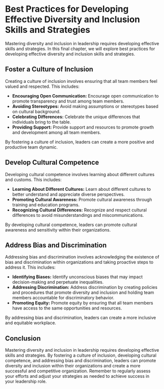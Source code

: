 Best Practices for Developing Effective Diversity and Inclusion Skills and Strategies
==============================================================================================================================================================

Mastering diversity and inclusion in leadership requires developing effective skills and strategies. In this final chapter, we will explore best practices for developing effective diversity and inclusion skills and strategies.

Foster a Culture of Inclusion
-----------------------------

Creating a culture of inclusion involves ensuring that all team members feel valued and respected. This includes:

* **Encouraging Open Communication:** Encourage open communication to promote transparency and trust among team members.
* **Avoiding Stereotypes:** Avoid making assumptions or stereotypes based on cultural background.
* **Celebrating Differences:** Celebrate the unique differences that individuals bring to the table.
* **Providing Support:** Provide support and resources to promote growth and development among all team members.

By fostering a culture of inclusion, leaders can create a more positive and productive team dynamic.

Develop Cultural Competence
---------------------------

Developing cultural competence involves learning about different cultures and customs. This includes:

* **Learning About Different Cultures:** Learn about different cultures to better understand and appreciate diverse perspectives.
* **Promoting Cultural Awareness:** Promote cultural awareness through training and education programs.
* **Recognizing Cultural Differences:** Recognize and respect cultural differences to avoid misunderstandings and miscommunications.

By developing cultural competence, leaders can promote cultural awareness and sensitivity within their organizations.

Address Bias and Discrimination
-------------------------------

Addressing bias and discrimination involves acknowledging the existence of bias and discrimination within organizations and taking proactive steps to address it. This includes:

* **Identifying Biases:** Identify unconscious biases that may impact decision-making and perpetuate inequalities.
* **Addressing Discrimination:** Address discrimination by creating policies and procedures that promote diversity and inclusion and holding team members accountable for discriminatory behavior.
* **Promoting Equity:** Promote equity by ensuring that all team members have access to the same opportunities and resources.

By addressing bias and discrimination, leaders can create a more inclusive and equitable workplace.

Conclusion
----------

Mastering diversity and inclusion in leadership requires developing effective skills and strategies. By fostering a culture of inclusion, developing cultural competence, and addressing bias and discrimination, leaders can promote diversity and inclusion within their organizations and create a more successful and competitive organization. Remember to regularly assess your efforts and adjust your strategies as needed to achieve success in your leadership role.
